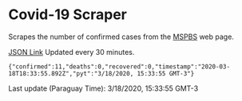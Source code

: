 # Covid-19 Scraper

Scrapes the number of confirmed cases from the [MSPBS](https://www.mspbs.gov.py/covid-19.php) web page.

[JSON Link](https://jmayalag.github.io/covid19-scrape/cases.json)
Updated every 30 minutes.
```
{"confirmed":11,"deaths":0,"recovered":0,"timestamp":"2020-03-18T18:33:55.892Z","pyt":"3/18/2020, 15:33:55 GMT-3"}
```
Last update (Paraguay Time): 3/18/2020, 15:33:55 GMT-3